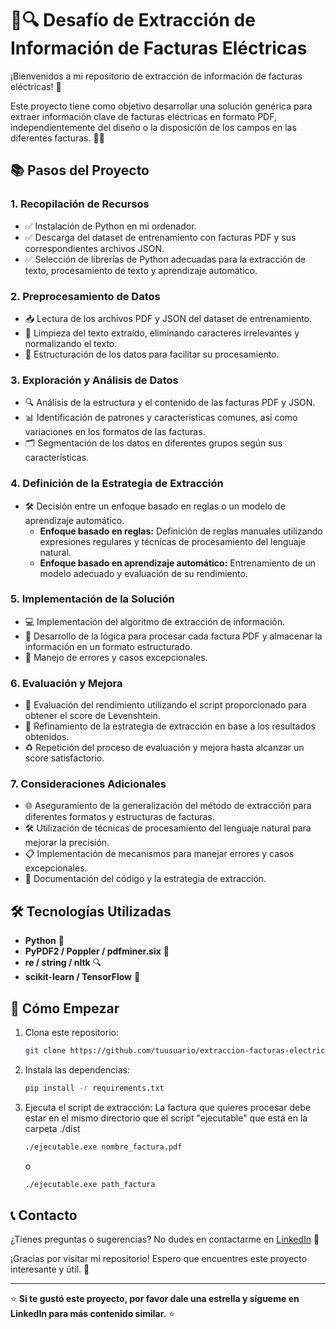 # 📄🔍 Desafío de Extracción de Información de Facturas Eléctricas

¡Bienvenidos a mi repositorio de extracción de información de facturas eléctricas! 🚀

Este proyecto tiene como objetivo desarrollar una solución genérica para extraer información clave de facturas eléctricas en formato PDF, independientemente del diseño o la disposición de los campos en las diferentes facturas. 🧠💡

## 📚 Pasos del Proyecto

### 1. Recopilación de Recursos

- ✅ Instalación de Python en mi ordenador.
- ✅ Descarga del dataset de entrenamiento con facturas PDF y sus correspondientes archivos JSON.
- ✅ Selección de librerías de Python adecuadas para la extracción de texto, procesamiento de texto y aprendizaje automático.

### 2. Preprocesamiento de Datos

- 📥 Lectura de los archivos PDF y JSON del dataset de entrenamiento.
- 🧹 Limpieza del texto extraído, eliminando caracteres irrelevantes y normalizando el texto.
- 📑 Estructuración de los datos para facilitar su procesamiento.

### 3. Exploración y Análisis de Datos

- 🔍 Análisis de la estructura y el contenido de las facturas PDF y JSON.
- 📊 Identificación de patrones y características comunes, así como variaciones en los formatos de las facturas.
- 🗂 Segmentación de los datos en diferentes grupos según sus características.

### 4. Definición de la Estrategia de Extracción

- 🛠 Decisión entre un enfoque basado en reglas o un modelo de aprendizaje automático.
  - **Enfoque basado en reglas:** Definición de reglas manuales utilizando expresiones regulares y técnicas de procesamiento del lenguaje natural.
  - **Enfoque basado en aprendizaje automático:** Entrenamiento de un modelo adecuado y evaluación de su rendimiento.

### 5. Implementación de la Solución

- 💻 Implementación del algoritmo de extracción de información.
- 🔄 Desarrollo de la lógica para procesar cada factura PDF y almacenar la información en un formato estructurado.
- 🚨 Manejo de errores y casos excepcionales.

### 6. Evaluación y Mejora

- 🧪 Evaluación del rendimiento utilizando el script proporcionado para obtener el score de Levenshtein.
- 🔄 Refinamiento de la estrategia de extracción en base a los resultados obtenidos.
- ♻ Repetición del proceso de evaluación y mejora hasta alcanzar un score satisfactorio.

### 7. Consideraciones Adicionales

- 🌐 Aseguramiento de la generalización del método de extracción para diferentes formatos y estructuras de facturas.
- 🛠 Utilización de técnicas de procesamiento del lenguaje natural para mejorar la precisión.
- 📋 Implementación de mecanismos para manejar errores y casos excepcionales.
- 📝 Documentación del código y la estrategia de extracción.

## 🛠 Tecnologías Utilizadas

- **Python** 🐍
- **PyPDF2 / Poppler / pdfminer.six** 📄
- **re / string / nltk** 🔍
- **scikit-learn / TensorFlow** 🤖

## 🚀 Cómo Empezar

1. Clona este repositorio:
    ```bash
    git clone https://github.com/tuusuario/extraccion-facturas-electricas.git
    ```
2. Instala las dependencias:
    ```bash
    pip install -r requirements.txt
    ```
3. Ejecuta el script de extracción:
La factura que quieres procesar debe estar en el mismo directorio que el script "ejecutable" que está en la carpeta ./dist
    ```bash
    ./ejecutable.exe nombre_factura.pdf
    ```
    o
    ```bash
    ./ejecutable.exe path_factura
    ```

## 📞 Contacto

¿Tienes preguntas o sugerencias? No dudes en contactarme en [LinkedIn](https://www.linkedin.com/in/ana-zubieta) 💬

¡Gracias por visitar mi repositorio! Espero que encuentres este proyecto interesante y útil. 🙌

---

⭐ **Si te gustó este proyecto, por favor dale una estrella y sígueme en LinkedIn para más contenido similar.** ⭐
